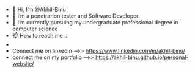 - 👋 Hi, I’m @Akhil-Binu
- 👀 I’m a penetrarion tester and Software Developer.
- 🌱 I’m currently pursuing my undergraduate professional degree in computer science
- 📫 How to reach me ..
- 
- Connect me on linkedin -->> https://www.linkedin.com/in/akhil-binu/
- connect me on my portfolio -->> https://akhil-binu.github.io/personal-website/




<!---
Akhil-Binu/Akhil-Binu is a ✨ special ✨ repository because its `README.md` (this file) appears on your GitHub profile.
You can click the Preview link to take a look at your changes.
--->
